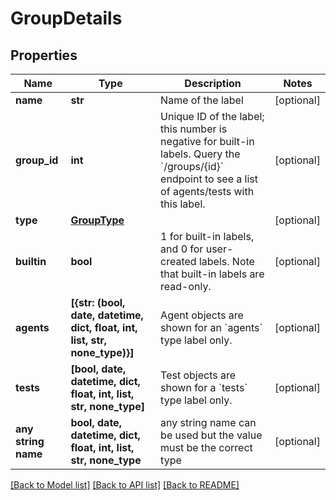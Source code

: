 # GroupDetails


## Properties
Name | Type | Description | Notes
------------ | ------------- | ------------- | -------------
**name** | **str** | Name of the label | [optional] 
**group_id** | **int** | Unique ID of the label; this number is negative for built-in labels. Query the &#x60;/groups/{id}&#x60; endpoint to see a list of agents/tests with this label. | [optional] 
**type** | [**GroupType**](GroupType.md) |  | [optional] 
**builtin** | **bool** | 1 for built-in labels, and 0 for user-created labels. Note that built-in labels are read-only. | [optional] 
**agents** | **[{str: (bool, date, datetime, dict, float, int, list, str, none_type)}]** | Agent objects are shown for an &#x60;agents&#x60; type label only. | [optional] 
**tests** | **[bool, date, datetime, dict, float, int, list, str, none_type]** | Test objects are shown for a &#x60;tests&#x60; type label only. | [optional] 
**any string name** | **bool, date, datetime, dict, float, int, list, str, none_type** | any string name can be used but the value must be the correct type | [optional]

[[Back to Model list]](../README.md#documentation-for-models) [[Back to API list]](../README.md#documentation-for-api-endpoints) [[Back to README]](../README.md)


